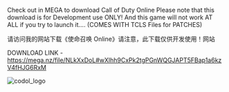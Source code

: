 Check out in MEGA to download Call of Duty Online
Please note that this download is for Development use ONLY!
And this game will not work AT ALL if you try to launch it.... (COMES WITH TCLS Files for PATCHES)

请访问我的网站下载《使命召唤 Online》请注意，此下载仅供开发使用！网站

DOWNLOAD LINK - https://mega.nz/file/NLkXxDoL#wXlhh9CxPk2tgPGnWQGJAPT5FBap1a6kzV4fHJG6RxM

![codol_logo](https://github.com/emokid99/codol.dev/assets/46846645/56bccd2d-5884-4b75-8895-e974105230d1)
